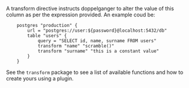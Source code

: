 
A transform directive instructs doppelganger to alter the value of this column as per the expression provided.
An example coud be:
```hcl
	postgres "production" {
        url = "postgres://user:${password}@localhost:5432/db"
	    table "users" {
            query = "SELECT id, name, surname FROM users"
            transform "name" "scramble()"
            transform "surname" "this is a constant value"
        }
    }
```
See the `transform` package to see a list of available functions and how to create yours using a plugin.